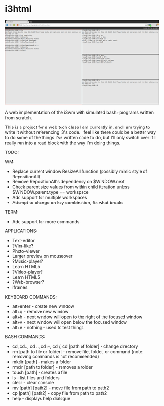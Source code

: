 i3html
======

![image](img/i3.png)

A web implementation of the i3wm with simulated bash+programs written from scratch.

This is a project for a web tech class I am currently in, and I am trying to write it without referencing i3's code. I feel like there could be a better way to do some of the things I've written code to do, but I'll only switch over if I really run into a road block with the way I'm doing things.

TODO:

WM:
 - Replace current window ResizeAll function (possibly mimic style of RepositionAll)
 - Remove RepositionAll's dependency on $WINDOW.next
  - Check parent size values from within child iteration unless $WINDOW.parent.type == workspace
 - Add support for multiple workspaces
  - Attempt to change on key combination, fix what breaks
  
TERM:
 - Add support for more commands
 
APPLICATIONS:
 - Text-editor
  - ?Vim-like?
 - Photo-viewer
  - Larger preview on mouseover
 - ?Music-player?
  - Learn HTML5
 - ?Video-player?
  - Learn HTML5
 - ?Web-browser?
  - iframes

KEYBOARD COMMANDS:
 - alt+enter - create new window
 - alt+q - remove new window
 - alt+h - next window will open to the right of the focused window
 - alt+v - next window will open below the focused window
 - alt+e - nothing - used to test things

BASH COMMANDS:
 - cd, cd.., cd .., cd ~, cd /, cd [path of folder] - change directory
 - rm [path to file or folder] - remove file, folder, or command (note: removing commands is not recommended)
 - mkdir [path] - makes a folder
 - rmdir [path to folder] - removes a folder
 - touch [path] - creates a file
 - ls - list files and folders
 - clear - clear console
 - mv [path] [path2] - move file from path to path2
 - cp [path] [path2] - copy file from path to path2
 - help - displays help dialogue
